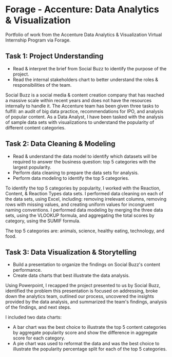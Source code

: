 # Forage - Accenture: Data Analytics & Visualization
Portfolio of work from the Accenture Data Analytics &amp; Visualization Virtual Internship Program via Forage.

## Task 1: Project Understanding

* Read & interpret the brief from Social Buzz to identify the purpose of the project.
* Read the internal stakeholders chart to better understand the roles & responsibilities of the team.

Social Buzz is a social media & content creation company that has reached a massive scale within recent years and does not have the resources internally to handle it. The Accenture team has been given three tasks to fulfill: an audit of big data practice, recommendations for IPO, and analysis of popular content. As a Data Analyst, I have been tasked with the analysis of sample data sets with visualizations to understand the popularity of different content categories.

## Task 2: Data Cleaning & Modeling

* Read & understand the data model to identify which datasets will be required to answer the business question: top 5 categories with the largest popularity.
* Perform data cleaning to prepare the data sets for analysis.
* Perform data modeling to identify the top 5 categories.

To identify the top 5 categories by popularity, I worked with the Reaction, Content, & Reaction Types data sets. I performed data cleaning on each of the data sets, using Excel, including: removing irrelevant columns, removing rows with missing values, and creating uniform values for incongruent naming conventions. I performed data modeling by merging the three data sets, using the VLOOKUP formula, and aggregating the total scores by category, using the SUMIF formula. 

The top 5 categories are: animals, science, healthy eating, technology, and food.

## Task 3: Data Visualization & Storytelling

* Build a presentation to organize the findings on Social Buzz's content performance.
* Create data charts that best illustrate the data analysis.

Using Powerpoint, I recapped the project presented to us by Social Buzz, identified the problem this presentation is focused on addressing, broke down the analytics team, outlined our process, uncovered the insights provided by the data analysis, and summarized the team's findings, analysis of the findings, and next steps. 

I included two data charts:
* A bar chart was the best choice to illustrate the top 5 content categories by aggregate popularity score and show the difference in aggregate score for each category.
* A pie chart was used to reformat the data and was the best choice to illustrate the popularity percentage split for each of the top 5 categories.
